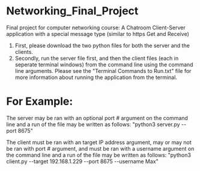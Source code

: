 # Networking_Final_Project
Final project for computer networking course: A Chatroom Client-Server application with a special message type (similar to https Get and Receive)

1. First, please download the two python files for both the server and the clients.
2. Secondly, run the server file first, and then the client files (each in seperate terminal windows) from the command line using the command line arguments. Please see the "Terminal Commands to Run.txt" file for more information about running the application from the terminal.

# For Example: 
The server may be ran with an optional port # argument on the command line and a run of the file may be written as follows: "python3 server.py --port 8675"

The client must be ran with an target IP address argument, may or may not be ran with port # argument, and must be ran with a username argument on the command line and a run of the file may be written as follows: "python3 client.py --target 192.168.1.229 --port 8675 --username Max"



